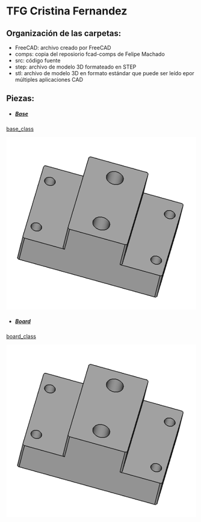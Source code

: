 # TFG Cristina Fernandez

## Organización de las carpetas:

- FreeCAD: archivo creado por FreeCAD
- comps: copia del reposiorio fcad-comps de Felipe Machado
- src: código fuente
- step: archivo de modelo 3D formateado en STEP
- stl: archivo de modelo 3D en formato estándar que puede ser leído epor múltiples aplicaciones CAD

## Piezas:

- ##### [Base](https://github.com/URJCMakerGroup/TFG---Cristina---Fernandez/blob/main/src/base_class.py)

[base_class](https://github.com/URJCMakerGroup/TFG---Cristina---Fernandez/blob/main/img/base_class.PNG)

![base_class](https://github.com/URJCMakerGroup/TFG---Cristina---Fernandez/blob/main/img/board_class.PNG)

- ##### [Board](https://github.com/URJCMakerGroup/TFG---Cristina---Fernandez/blob/main/src/board_class.py)

[board_class](https://github.com/URJCMakerGroup/TFG---Cristina---Fernandez/blob/main/img/board_class.PNG)

![board_class](https://github.com/URJCMakerGroup/TFG---Cristina---Fernandez/blob/main/img/board_class.PNG)




